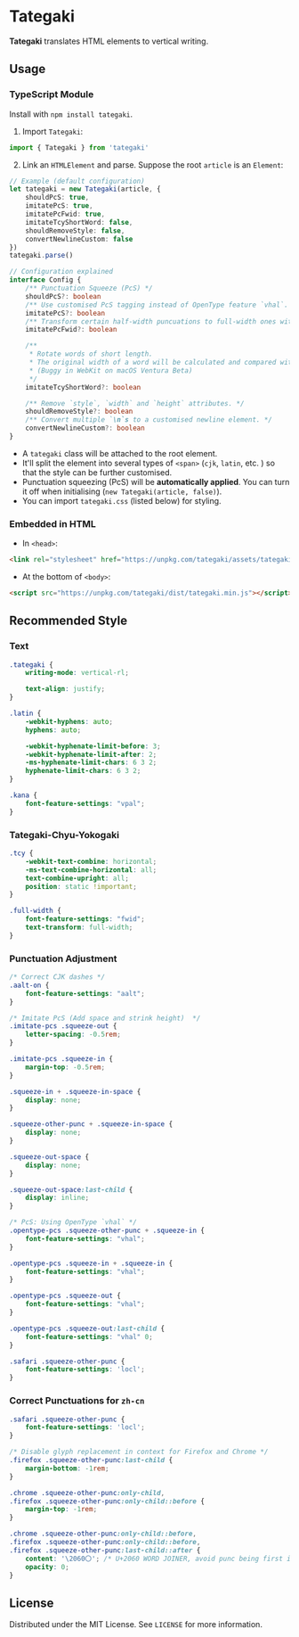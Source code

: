 # Tategaki

**Tategaki** translates HTML elements to vertical writing.

## Usage

### TypeScript Module

Install with `npm install tategaki`.

1. Import `Tategaki`:

```TypeScript
import { Tategaki } from 'tategaki'
```

2. Link an `HTMLElement` and parse. Suppose the root `article` is an `Element`:

```TypeScript
// Example (default configuration)
let tategaki = new Tategaki(article, {
    shouldPcS: true,
    imitatePcS: true,
    imitatePcFwid: true,
    imitateTcyShortWord: false,
    shouldRemoveStyle: false,
    convertNewlineCustom: false
})
tategaki.parse()

// Configuration explained
interface Config {
    /** Punctuation Squeeze (PcS) */
    shouldPcS?: boolean
    /** Use customised PcS tagging instead of OpenType feature `vhal`. */
    imitatePcS?: boolean
    /** Transform certain half-width puncuations to full-width ones without using OpenType `fwid`. */
    imitatePcFwid?: boolean

    /**
     * Rotate words of short length.
     * The original width of a word will be calculated and compared with a threshold value.
     * (Buggy in WebKit on macOS Ventura Beta)
     */
    imitateTcyShortWord?: boolean

    /** Remove `style`, `width` and `height` attributes. */
    shouldRemoveStyle?: boolean
    /** Convert multiple `\n`s to a customised newline element. */
    convertNewlineCustom?: boolean
}
```

- A `tategaki` class will be attached to the root element.
- It'll split the element into several types of `<span>` (`cjk`, `latin`, etc. ) so that the style can be further customised.
- Punctuation squeezing (PcS) will be **automatically applied**. You can turn it off when initialising (`new Tategaki(article, false)`).
- You can import `tategaki.css` (listed below) for styling.

### Embedded in HTML

- In `<head>`:

```HTML
<link rel="stylesheet" href="https://unpkg.com/tategaki/assets/tategaki.css" />
```
- At the bottom of `<body>`:

```HTML
<script src="https://unpkg.com/tategaki/dist/tategaki.min.js"></script>
```

## Recommended Style

### Text

```CSS
.tategaki {
    writing-mode: vertical-rl;

    text-align: justify;
}

.latin {
    -webkit-hyphens: auto;
    hyphens: auto;

    -webkit-hyphenate-limit-before: 3;
    -webkit-hyphenate-limit-after: 2;
    -ms-hyphenate-limit-chars: 6 3 2;
    hyphenate-limit-chars: 6 3 2;
}

.kana {
    font-feature-settings: "vpal";
}
```

### Tategaki-Chyu-Yokogaki

```CSS
.tcy {
    -webkit-text-combine: horizontal;
    -ms-text-combine-horizontal: all;
    text-combine-upright: all;
    position: static !important;
}

.full-width {
    font-feature-settings: "fwid";
    text-transform: full-width;
}
```

### Punctuation Adjustment

```CSS
/* Correct CJK dashes */
.aalt-on {
    font-feature-settings: "aalt";
}

/* Imitate PcS (Add space and strink height)  */
.imitate-pcs .squeeze-out {
    letter-spacing: -0.5rem;
}

.imitate-pcs .squeeze-in {
    margin-top: -0.5rem;
}

.squeeze-in + .squeeze-in-space {
    display: none;
}

.squeeze-other-punc + .squeeze-in-space {
    display: none;
}

.squeeze-out-space {
    display: none;
}

.squeeze-out-space:last-child {
    display: inline;
}

/* PcS: Using OpenType `vhal` */
.opentype-pcs .squeeze-other-punc + .squeeze-in {
    font-feature-settings: "vhal";
}

.opentype-pcs .squeeze-in + .squeeze-in {
    font-feature-settings: "vhal";
}

.opentype-pcs .squeeze-out {
    font-feature-settings: "vhal";
}

.opentype-pcs .squeeze-out:last-child {
    font-feature-settings: "vhal" 0;
}

.safari .squeeze-other-punc {
    font-feature-settings: 'locl';
}
```

### Correct Punctuations for `zh-cn`

```css
.safari .squeeze-other-punc {
    font-feature-settings: 'locl';
}

/* Disable glyph replacement in context for Firefox and Chrome */
.firefox .squeeze-other-punc:last-child {
    margin-bottom: -1rem;
}

.chrome .squeeze-other-punc:only-child,
.firefox .squeeze-other-punc:only-child::before {
    margin-top: -1rem;
}

.chrome .squeeze-other-punc:only-child::before,
.firefox .squeeze-other-punc:only-child::before,
.firefox .squeeze-other-punc:last-child::after {
    content: '\2060〇'; /* U+2060 WORD JOINER, avoid punc being first in a line */
    opacity: 0;
}
```

## License

Distributed under the MIT License. See `LICENSE` for more information.
